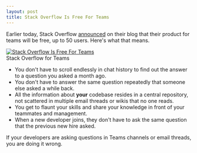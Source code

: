```yaml
---
layout: post
title: Stack Overflow Is Free For Teams	
---
```


Earlier today, Stack Overflow [announced](https://stackoverflow.blog/2021/03/17/stack-overflow-for-teams-is-now-free-forever-for-up-to-50-users/) on their blog that their product for teams will be free, up to 50 users. Here's what that means.

<div class="random centered">
  <a target="_blank" href="{{site.images}}/stackoverflow-teams-free.png">
    <img src="{{site.images}}/stackoverflow-teams-free.png" alt="Stack Overflow Is Free For Teams	">
  </a>
  <div class="caption">Stack Overflow for Teams</div>
</div>

- You don't have to scroll endlessly in chat history to find out the answer to a question you asked a month ago. 
- You don't have to answer the same question repeatedly that someone else asked a while back.
- All the information about **your** codebase resides in a central repository, not scattered in multiple email threads or wikis that no one reads. 
- You get to flaunt your skills and share your knowledge in front of your teammates and management. 
- When a new developer joins, they don't have to ask the same question that the previous new hire asked. 

If your developers are asking questions in Teams channels or email threads, you are doing it wrong.


